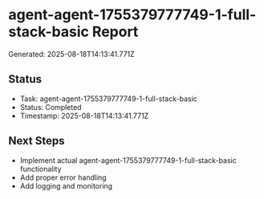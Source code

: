 # agent-agent-1755379777749-1-full-stack-basic Report

Generated: 2025-08-18T14:13:41.771Z

## Status
- Task: agent-agent-1755379777749-1-full-stack-basic
- Status: Completed
- Timestamp: 2025-08-18T14:13:41.771Z

## Next Steps
- Implement actual agent-agent-1755379777749-1-full-stack-basic functionality
- Add proper error handling
- Add logging and monitoring
